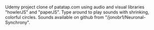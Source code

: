 Udemy project clone of patatap.com using audio and visual libraries "howlerJS" and "paperJS". Type around to play sounds with shrinking, colorful circles. Sounds available on github from "/jonobr1/Neuronal-Synchrony".